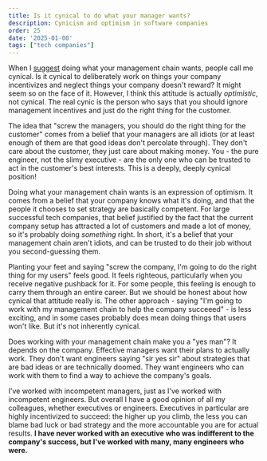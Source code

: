 ```yaml
---
title: Is it cynical to do what your manager wants?
description: Cynicism and optimism in software companies
order: 25
date: '2025-01-08'
tags: ["tech companies"]
---
```


When I [suggest](/how-to-ship) doing what your management chain wants, people call me cynical. Is it cynical to deliberately work on things your company incentivizes and neglect things your company doesn't reward? It might seem so on the face of it. However, I think this attitude is actually _optimistic_, not cynical. The real cynic is the person who says that you should ignore management incentives and just do the right thing for the customer.

The idea that "screw the managers, you should do the right thing for the customer" comes from a belief that your managers are all idiots (or at least enough of them are that good ideas don't percolate through). They don't care about the customer, they just care about making money. You - the pure engineer, not the slimy executive - are the only one who can be trusted to act in the customer's best interests. This is a deeply, deeply cynical position!

Doing what your management chain wants is an expression of optimism. It comes from a belief that your company knows what it's doing, and that the people it chooses to set strategy are basically competent. For large successful tech companies, that belief justified by the fact that the current company setup has attracted a lot of customers and made a lot of money, so it's probably doing _something_ right. In short, it's a belief that your management chain aren't idiots, and can be trusted to do their job without you second-guessing them.

Planting your feet and saying "screw the company, I'm going to do the right thing for my users" feels good. It feels righteous, particularly when you receive negative pushback for it. For some people, this feeling is enough to carry them through an entire career. But we should be honest about how cynical that attitude really is. The other approach - saying "I'm going to work with my management chain to help the company succeeed" - is less exciting, and in some cases probably does mean doing things that users won't like. But it's not inherently cynical.

Does working with your management chain make you a "yes man"? It depends on the company. Effective managers want their plans to actually work. They don't want engineers saying "sir yes sir" about strategies that are bad ideas or are technically doomed. They want engineers who can work with them to find a way to achieve the company's goals.

I've worked with incompetent managers, just as I've worked with incompetent engineers. But overall I have a good opinion of all my colleagues, whether executives or engineers. Executives in particular are highly incentivized to succeed: the higher up you climb, the less you can blame bad luck or bad strategy and the more accountable you are for actual results. **I have never worked with an executive who was indifferent to the company's success, but I've worked with many, many engineers who were.**